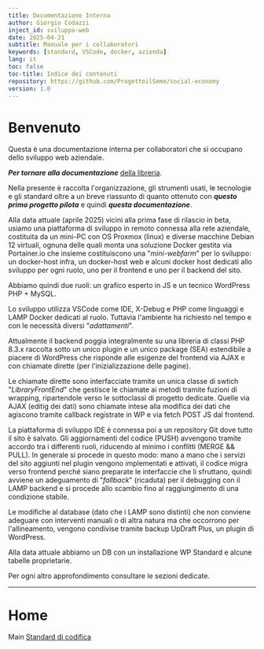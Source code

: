 ```yaml
---
title: Documentazione Interna
author: Giorgio Codazzi
inject_id: sviluppo-web
date: 2025-04-21
subtitle: Manuale per i collaboratori
keywords: [standard, VSCode, docker, azienda]
lang: it
toc: false
toc-title: Indice dei contenuti
repository: https://github.com/ProgettoilSeme/social-economy
version: 1.0
---
```


# Benvenuto

Questa è una documentazione interna per collaboratori che si occupano dello sviluppo web aziendale.

***Per tornare alla documentazione*** [della libreria](/docs/index.html).

Nella presente è raccolta l'organizzazione, gli strumenti usati, le tecnologie e gli standard oltre a un breve riassunto di quanto ottenuto con ***questo primo progetto pilota*** e quindi ***questa documentazione***.

Alla data attuale (aprile 2025) vicini alla prima fase di rilascio in beta, usiamo una piattaforma di sviluppo in remoto connessa alla rete aziendale, costituita da un mini-PC con OS Proxmox (linux) e diverse macchine Debian 12 virtuali, ognuna delle quali monta una soluzione Docker gestita via Portainer.io che insieme costituiscono una  "*mini-webfarm*" per lo sviluppo: un docker-host infra, un docker-host web e alcuni docker host dedicati allo sviluppo per ogni ruolo, uno per il frontend e uno per il backend del sito.

Abbiamo quindi due ruoli: un grafico esperto in JS e un tecnico WordPress PHP + MySQL.

Lo sviluppo utilizza VSCode come IDE, X-Debug e PHP come linguaggi e LAMP Docker dedicati al ruolo. Tuttavia l'ambiente ha richiesto nel tempo e con le necessità diversi "*adattamenti*". 

Attualmente il backend poggia integralmente su una libreria di classi PHP 8.3.x raccolta sotto un unico plugin e un unico package (SEA) estendibile a piacere di WordPress che risponde alle esigenze del frontend via AJAX e con chiamate dirette (per l'inizializzazione delle pagine).

Le chiamate dirette sono interfacciate tramite un unica classe di swtich "*LibraryFrontEnd*" che gestisce le chiamate ai metodi tramite fuzioni di wrapping, ripartendole verso le sottoclassi di progetto dedicate. Quelle via AJAX (editig dei dati) sono chiamate intese alla modifica dei dati che agiscono tramite callback registrate in WP e via fetch POST JS dal frontend.

La piattaforma di sviluppo IDE è connessa poi a un repository Git dove tutto il sito è salvato. Gli aggiornamenti del codice (PUSH) avvengono tramite accordo tra i differenti ruoli, riducendo al minimo i conflitti (MERGE && PULL). In generale si procede in questo modo: mano a mano che i servizi del sito aggiunti nel plugin vengono implementati e attivati, il codice migra verso frontend perché siano preparate le interfaccie che li sfruttano, quindi avviene un adeguamento di "*fallback*" (ricaduta) per il debugging con il LAMP backend e si procede allo scambio fino al raggiungimento di una condizione stabile.

Le modifiche al database (dato che i LAMP sono distinti) che non conviene adeguare con interventi manuali o di altra natura ma che occorrono per l'allineamento, vengono condivise tramite backup UpDraft Plus, un plugin di WordPress.

Alla data attuale abbiamo un DB con un installazione WP Standard e alcune tabelle proprietarie.

Per ogni altro approfondimento consultare le sezioni dedicate.



---

# Home

Main [Standard di codifica](index.html)